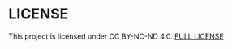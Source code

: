 # LICENSE
  This project is licensed under CC BY-NC-ND 4.0.
  [FULL LICENSE](https://creativecommons.org/licenses/by-nc-nd/4.0/legalcode.txt)

